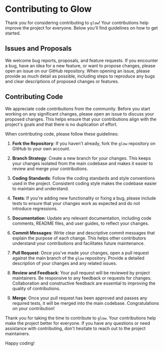 # Contributing to Glow

Thank you for considering contributing to `glow`! Your contributions help improve the project for everyone. Below you'll
find guidelines on how to get started.

## Issues and Proposals

We welcome bug reports, proposals, and feature requests. If you encounter a bug, have an idea for a new feature, or want
to propose changes, please open an issue on our GitHub repository. When opening an issue, please provide as much detail
as possible, including steps to reproduce any bugs and clear descriptions of proposed changes or features.

## Contributing Code

We appreciate code contributions from the community. Before you start working on any significant changes, please open an
issue to discuss your proposed changes. This helps ensure that your contributions align with the project's goals and
that there is no duplication of effort.

When contributing code, please follow these guidelines:

1. **Fork the Repository**: If you haven't already, fork the `glow` repository on GitHub to your own account.

2. **Branch Strategy**: Create a new branch for your changes. This keeps your changes isolated from the main codebase
   and makes it easier to review and merge your contributions.

3. **Coding Standards**: Follow the coding standards and style conventions used in the project. Consistent coding style
   makes the codebase easier to maintain and understand.

4. **Tests**: If you're adding new functionality or fixing a bug, please include tests to ensure that your changes work
   as expected and do not introduce regressions.

5. **Documentation**: Update any relevant documentation, including code comments, README files, and user guides, to
   reflect your changes.

6. **Commit Messages**: Write clear and descriptive commit messages that explain the purpose of each change. This helps
   other contributors understand your contributions and facilitates future maintenance.

7. **Pull Request**: Once you've made your changes, open a pull request against the main branch of the `glow` repository.
   Provide a detailed description of your changes and any related issues.

8. **Review and Feedback**: Your pull request will be reviewed by project maintainers. Be responsive to any feedback or
   requests for changes. Collaboration and constructive feedback are essential to improving the quality of
   contributions.

9. **Merge**: Once your pull request has been approved and passes any required tests, it will be merged into the main
   codebase. Congratulations on your contribution!

Thank you for taking the time to contribute to `glow`. Your contributions help make the project better for everyone. If
you have any questions or need assistance with contributing, don't hesitate to reach out to the project maintainers.

Happy coding!
